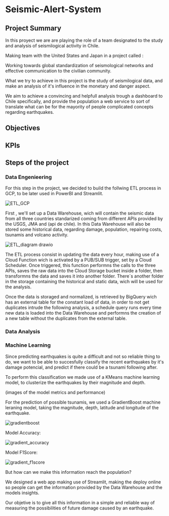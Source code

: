 # Seismic-Alert-System

## Project Summary

In this proyect we are are playing the role of a team designated to the study and analysis of seismilogical activity in Chile.

Making team with the United States and Japan in a project called :

Working towards global standardization of seismological networks and effective communication to the civilian community.

What we try to achieve in this project is the study of seismilogical data, and make an analysis of it's influence in the monetary and danger aspect.

We aim to achieve a convincing and helpfull analysis trough a dashboard to Chile specifically, and provide the population a web service to sort of translate what can be for the mayority of people complicated concepts regarding earthquakes.

## Objectives


## KPIs


## Steps of the project

### Data Engenieering

For this step in the project, we decided to build the follwing ETL process in GCP, to be later used in PowerBI and Streamlit.

![ETL_GCP](https://user-images.githubusercontent.com/107011436/204930224-579ed636-4105-48c8-8693-a98310326156.png)

First , we'll set up a Data Warehouse, wich will contain the seismic data from all three countries standarized coming from different APIs provided by the USGS, JMA and (api de chile). In this Data Warehouse will also be stored some historical data, regarding damage, population, repairing costs, tsunamis and volcano activity.

![ETL_diagram drawio](https://user-images.githubusercontent.com/107011436/204930313-15103c5f-f0e4-4939-8fc2-7ba9b3e22e55.png)

The ETL process consist in updating the data every hour, making use of a Cloud Function wich is activated by a PUB/SUB trigger, set by a Cloud Scheduler.
Once triggered, this function performns the calls to the three APIs, saves the raw data into the Cloud Storage bucket inside a folder, then transformns the data and saves it into another folder. There´s another folder in the storage containing the historical and static data, wich will be used for the analysis.

Once the data is storaged and normalized, is retrieved by BigQuery wich has an external table for the constant load of data, in order to not get duplicates intrude the following analysis, a schedule query runs every time new data is loaded into the Data Warehouse and performns the creation of a new table without the duplicates from the external table.

### Data Analysis



### Machine Learning

Since predicting earthquakes is quite a difficult and not so reliable thing to do, we want to be able to succesfully classify the recent earthquakes by it's damage potencial, and predict if there could be a tsunami following after.

To perform this classification we made use of a KMeans machine learning model, to clusterize the earthquakes by their magnitude and depth.

(images of the model metrics and performance)

For the prediction of possible tsunamis, we used a GradientBoost machine leraning model, taking the magnitude, depth, latitude and longitude of the earthquake.

![gradientboost](https://user-images.githubusercontent.com/107011436/204930625-b15c6a96-0365-47b8-b093-2218e5fbea0e.png)

Model Accuracy:

![gradient_accuracy](https://user-images.githubusercontent.com/107011436/204930855-7a3afa73-67dd-4d9b-8989-3d0d61df93b7.png)

Model F1Score:

![gradient_f1score](https://user-images.githubusercontent.com/107011436/204930941-00c2a6f0-5e19-4a97-aeef-4392d94e17c4.png)

But how can we make this information reach the population?

We designed a web app making use of Streamlit, making the deploy online so people can get the information provided by the Data Warehouse and the models insights.

Our objetive is to give all this information in a simple and reliable way of measuring the possibilities of future damage caused by an earthquake.
